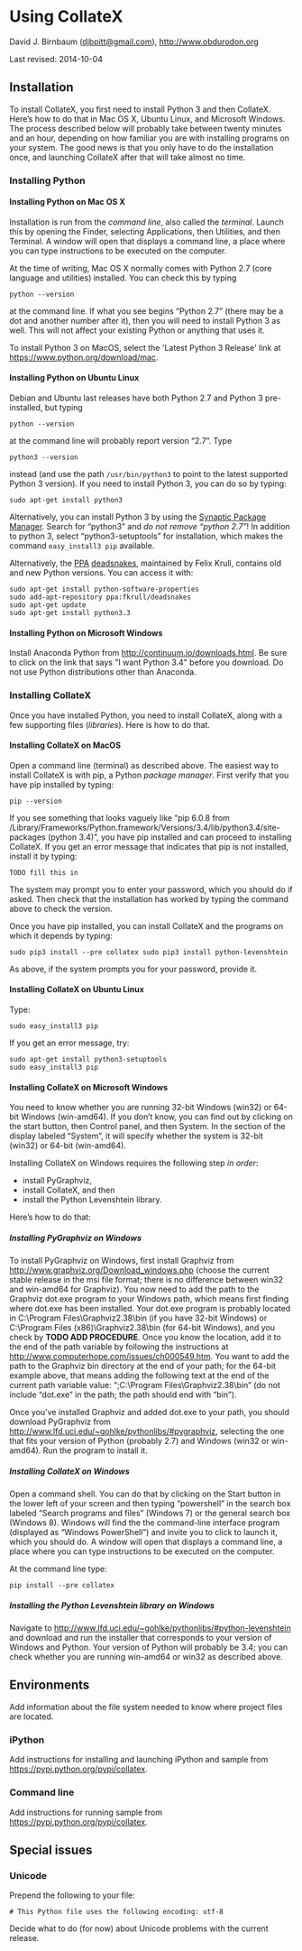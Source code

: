 Using CollateX
==============

David J. Birnbaum (djbpitt@gmail.com), http://www.obdurodon.org

Last revised: 2014-10-04

Installation
------------

To install CollateX, you first need to install Python 3 and then CollateX.
Here’s how to do that in Mac OS X, Ubuntu Linux, and Microsoft Windows. The
process described below will probably take between twenty minutes and an
hour, depending on how familiar you are with installing programs on your
system. The good news is that you only have to do the installation once,
and launching CollateX after that will take almost no time.

### Installing Python

#### Installing Python on Mac OS X

Installation is run from the *command line*, also called the *terminal*.
Launch this by opening the Finder, selecting Applications, then Utilities,
and then Terminal. A window will open that displays a command line, a place
where you can type instructions to be executed on the computer.

At the time of writing, Mac OS X normally comes with Python 2.7 (core
language and utilities) installed. You can check this by typing

    python --version

at the command line. If what you see begins “Python 2.7” (there may be a
dot and another number after it), then you will need to install Python 3 as
well. This will not affect your existing Python or anything that uses it.

To install Python 3 on MacOS, select the 'Latest Python 3 Release' link at
<https://www.python.org/download/mac>.

#### Installing Python on Ubuntu Linux

Debian and Ubuntu last releases have both Python 2.7 and Python 3
pre-installed, but typing

    python --version

at the command line will probably report version “2.7”. Type

    python3 --version

instead (and use the path `/usr/bin/python3` to point to the latest
supported Python 3 version). If you need to install Python 3, you can do so
by typing:

    sudo apt-get install python3

Alternatively, you can install Python 3 by using the [Synaptic Package
Manager](https://apps.ubuntu.com/cat/applications/synaptic). Search for
“python3” and *do not remove “python 2.7”*! In addition to python 3, select
“python3-setuptools” for installation, which makes the command
`easy_install3 pip` available.

Alternatively, the [PPA](https://launchpad.net/ubuntu/+ppas)
[deadsnakes](https://launchpad.net/~fkrull/+archive/ubuntu/deadsnakes),
maintained by Felix Krull, contains old and new Python versions. You can
access it with:

    sudo apt-get install python-software-properties
    sudo add-apt-repository ppa:fkrull/deadsnakes
    sudo apt-get update
    sudo apt-get install python3.3

#### Installing Python on Microsoft Windows

Install Anaconda Python from <http://continuum.io/downloads.html>. Be sure
to click on the link that says "I want Python 3.4" before you download. Do
not use Python distributions other than Anaconda.

### Installing CollateX

Once you have installed Python, you need to install CollateX, along with a
few supporting files (*libraries*). Here is how to do that.

#### Installing CollateX on MacOS

Open a command line (terminal) as described above. The easiest way to
install CollateX is with pip, a Python *package manager*. First verify that
you have pip installed by typing:

    pip --version

If you see something that looks vaguely like “pip 6.0.8 from
/Library/Frameworks/Python.framework/Versions/3.4/lib/python3.4/site-
packages (python 3.4)”, you have pip installed and can proceed to
installing CollateX. If you get an error message that indicates that pip is
not installed, install it by typing:

    TODO fill this in

The system may prompt you to enter your password, which you should do if
asked. Then check that the installation has worked by typing the command
above to check the version.

Once you have pip installed, you can install CollateX and the programs on
which it depends by typing:

    sudo pip3 install --pre collatex sudo pip3 install python-levenshtein

As above, if the system prompts you for your password, provide it.

#### Installing CollateX on Ubuntu Linux

Type:

    sudo easy_install3 pip

If you get an error message, try:

    sudo apt-get install python3-setuptools
    sudo easy_install3 pip

#### Installing CollateX on Microsoft Windows

You need to know whether you are running 32-bit Windows (win32) or 64-bit
Windows (win-amd64). If you don’t know, you can find out by clicking on the
start button, then Control panel, and then System. In the section of the
display labeled “System”, it will specify whether the system is 32-bit
(win32) or 64-bit (win-amd64).

Installing CollateX on Windows requires the following step *in order*:

* install PyGraphviz, 
* install CollateX, and then 
* install the Python Levenshtein library. 

Here’s how to do that:

##### Installing PyGraphviz on Windows

To install PyGraphviz on Windows, first install Graphviz from
<http://www.graphviz.org/Download_windows.php> (choose the current stable
release in the msi file format; there is no difference between win32 and
win-amd64 for Graphviz). You now need to add the path to the Graphviz
dot.exe program to your Windows path, which means first finding where
dot.exe has been installed. Your dot.exe program is probably located in
C:\\Program Files\\Graphviz2.38\\bin (if you have 32-bit Windows) or
C:\\Program Files (x86)\\Graphviz2.38\\bin (for 64-bit Windows), and you
check by **TODO ADD PROCEDURE**. Once you know the location, add it to the
end of the path variable by following the instructions at 
<http://www.computerhope.com/issues/ch000549.htm>. You want to add the path
to the Graphviz bin directory at the end of your path; for the 64-bit
example above, that means adding the following text at the end of the
current path variable value: “;C:\\Program Files\\Graphviz2.38\\bin” (do
not include “dot.exe” in the path; the path should end with “bin”).

Once you’ve installed Graphviz and added dot.exe to your path, you should
download PyGraphviz from
<http://www.lfd.uci.edu/~gohlke/pythonlibs/#pygraphviz>, selecting the one
that fits your version of Python (probably 2.7) and Windows (win32 or
win-amd64). Run the program to install it.

##### Installing CollateX on Windows

Open a command shell. You can do that by clicking on the Start button in
the lower left of your screen and then typing “powershell” in the search
box labeled “Search programs and files” (Windows 7) or the general search
box (Windows 8). Windows will find the the command-line interface program
(displayed as “Windows PowerShell”) and invite you to click to launch it,
which you should do. A window will open that displays a command line, a
place where you can type instructions to be executed on the computer.

At the command line type:

    pip install --pre collatex

##### Installing the Python Levenshtein library on Windows

Navigate to <http://www.lfd.uci.edu/~gohlke/pythonlibs/#python-levenshtein>
and download and run the installer that corresponds to your version of
Windows and Python. Your version of Python will probably be 3.4; you can
check whether you are running win-amd64 or win32 as described above.

Environments
------------

Add information about the file system needed to know where project files
are located.

### iPython

Add instructions for installing and launching iPython and sample from
https://pypi.python.org/pypi/collatex.

### Command line

Add instructions for running sample from
https://pypi.python.org/pypi/collatex.

Special issues
--------------

### Unicode

Prepend the following to your file:

    # This Python file uses the following encoding: utf-8

Decide what to do (for now) about Unicode problems with the current
release.

